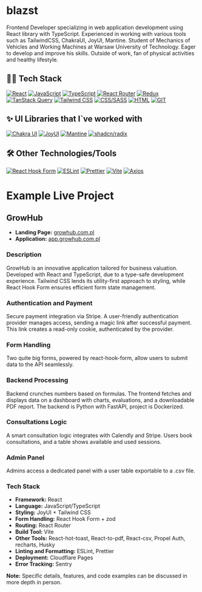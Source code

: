 # blazst

Frontend Developer specializing in web application development using React library with TypeScript. Experienced in working with various tools such as TailwindCSS, ChakraUI, JoyUI, Mantine. Student of Mechanics of Vehicles and Working Machines at Warsaw University of Technology.  Eager to develop and improve his skills. Outside of work, fan of physical activities and healthy lifestyle.

## 👨‍💻 Tech Stack

[![React](https://img.shields.io/badge/React-61DAFB?style=for-the-badge&logo=react&logoColor=white)](https://reactjs.org/)
[![JavaScript](https://img.shields.io/badge/JavaScript-F7DF1E?style=for-the-badge&logo=javascript&logoColor=black)](https://developer.mozilla.org/en-US/docs/Web/JavaScript)
[![TypeScript](https://img.shields.io/badge/TypeScript-007ACC?style=for-the-badge&logo=typescript&logoColor=white)](https://www.typescriptlang.org/)
[![React Router](https://img.shields.io/badge/React_Router-CA4245?style=for-the-badge&logo=react-router&logoColor=white)](https://reactrouter.com/)
[![Redux](https://img.shields.io/badge/Redux-764ABC?style=for-the-badge&logo=redux&logoColor=white)](https://redux.js.org/)
[![TanStack Query](https://img.shields.io/badge/TanStack_Query-000000?style=for-the-badge&logo=react-query&logoColor=white)](https://react-query.tanstack.com/)
[![Tailwind CSS](https://img.shields.io/badge/Tailwind_CSS-38B2AC?style=for-the-badge&logo=tailwind-css&logoColor=white)](https://tailwindcss.com/)
[![CSS/SASS](https://img.shields.io/badge/CSS-1572B6?style=for-the-badge&logo=css3&logoColor=white)](https://developer.mozilla.org/en-US/docs/Web/CSS)
[![HTML](https://img.shields.io/badge/HTML-E34F26?style=for-the-badge&logo=html5&logoColor=white)](https://developer.mozilla.org/en-US/docs/Web/HTML)
[![GIT](https://img.shields.io/badge/GIT-F05032?style=for-the-badge&logo=git&logoColor=white)](https://git-scm.com/)

## ✨ UI Libraries that I`ve worked with
  [![Chakra UI](https://img.shields.io/badge/Chakra_UI-319795?style=for-the-badge&logo=chakra-ui&logoColor=white)](https://chakra-ui.com/)
  [![JoyUI](https://img.shields.io/badge/JoyUI-FF5000?style=for-the-badge&logo=joy-ui&logoColor=white)](#)
  [![Mantine](https://img.shields.io/badge/Mantine-137CBD?style=for-the-badge&logo=mantine&logoColor=white)](https://mantine.dev/)
  [![shadcn/radix](https://img.shields.io/badge/Shadcn_Radix-000000?style=for-the-badge&logo=react&logoColor=white)](#)

## 🛠️ Other Technologies/Tools
  [![React Hook Form](https://img.shields.io/badge/React_Hook_Form-20232A?style=for-the-badge&logo=react&logoColor=white)](https://react-hook-form.com/)
  [![ESLint](https://img.shields.io/badge/ESLint-4B32C3?style=for-the-badge&logo=eslint&logoColor=white)](https://eslint.org/)
    [![Prettier](https://img.shields.io/badge/Prettier-F7B93E?style=for-the-badge&logo=prettier&logoColor=black)](https://prettier.io/)
  [![Vite](https://img.shields.io/badge/Vite-646CFF?style=for-the-badge&logo=vite&logoColor=white)](https://vitejs.dev/)
  [![Axios](https://img.shields.io/badge/Axios-35495E?style=for-the-badge&logo=axios&logoColor=white)](https://axios-http.com/)


# Example Live Project


## GrowHub

- **Landing Page:** [growhub.com.pl](https://growhub.com.pl)
- **Application:** [app.growhub.com.pl](https://app.growhub.com.pl)

### Description

GrowHub is an innovative application tailored for business valuation. Developed with React and TypeScript, due to a type-safe development experience. Tailwind CSS lends its utility-first approach to styling, while React Hook Form ensures efficient form state management.

### Authentication and Payment

Secure payment integration via Stripe. A user-friendly authentication provider manages access, sending a magic link after successful payment. This link creates a read-only cookie, authenticated by the provider.

### Form Handling

Two quite big forms, powered by react-hook-form, allow users to submit data to the API seamlessly.

### Backend Processing

Backend crunches numbers based on formulas. The frontend fetches and displays data on a dashboard with charts, evaluations, and a downloadable PDF report. The backend is Python with FastAPI, project is Dockerized.

### Consultations Logic

A smart consultation logic integrates with Calendly and Stripe. Users book consultations, and a table shows available and used sessions.

### Admin Panel

Admins access a dedicated panel with a user table exportable to a .csv file.

### Tech Stack

- **Framework:** React
- **Language:** JavaScript/TypeScript
- **Styling:** JoyUI + Tailwind CSS
- **Form Handling:** React Hook Form + zod
- **Routing:** React Router
- **Build Tool:** Vite
- **Other Tools:** React-hot-toast, React-to-pdf, React-csv, Propel Auth, recharts, Husky
- **Linting and Formatting:** ESLint, Prettier
- **Deployment:** Cloudflare Pages
- **Error Tracking:** Sentry

**Note:** Specific details, features, and code examples can be discussed in more depth in person.

  


